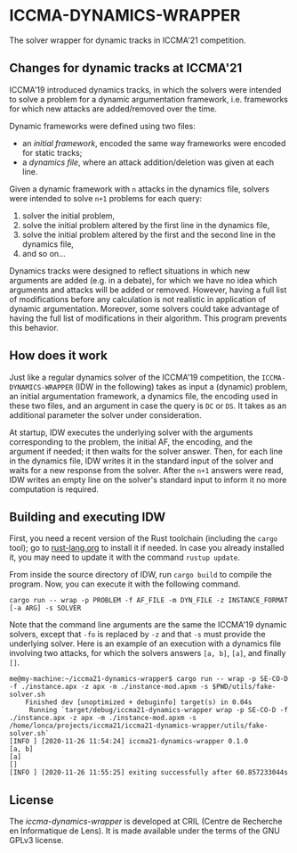 # ICCMA-DYNAMICS-WRAPPER

The solver wrapper for dynamic tracks in ICCMA'21 competition.

## Changes for dynamic tracks at ICCMA'21

ICCMA'19 introduced dynamics tracks, in which the solvers were intended to solve a problem for a dynamic argumentation framework, i.e. frameworks for which new attacks are added/removed over the time.

Dynamic frameworks were defined using two files:

* an _initial framework_, encoded the same way frameworks were encoded for static tracks;
* a _dynamics file_, where an attack addition/deletion was given at each line.

Given a dynamic framework with `n` attacks in the dynamics file, solvers were intended to solve `n+1` problems for each query:

1. solver the initial problem,
2. solve the initial problem altered by the first line in the dynamics file,
3. solve the initial problem altered by the first and the second line in the dynamics file,
4. and so on...

Dynamics tracks were designed to reflect situations in which new arguments are added (e.g. in a debate), for which we have no idea which arguments and attacks will be added or removed.
However, having a full list of modifications before any calculation is not realistic in application of dynamic argumentation. Moreover, some solvers could take advantage of having the full list of modifications in their algorithm.
This program prevents this behavior.

## How does it work

Just like a regular dynamics solver of the ICCMA'19 competition, the `ICCMA-DYNAMICS-WRAPPER` (IDW in the following) takes as input a (dynamic) problem, an initial argumentation framework, a dynamics file, the encoding used in these two files, and an argument in case the query is `DC` or `DS`. It takes as an additional parameter the solver under consideration.

At startup, IDW executes the underlying solver with the arguments corresponding to the problem, the initial AF, the encoding, and the argument if needed; it then waits for the solver answer. Then, for each line in the dynamics file, IDW writes it in the standard input of the solver and waits for a new response from the solver. After the `n+1` answers were read, IDW writes an empty line on the solver's standard input to inform it no more computation is required.

## Building and executing IDW

First, you need a recent version of the Rust toolchain (including the `cargo` tool); go to [rust-lang.org](https://www.rust-lang.org/tools/install) to install it if needed. In case you already installed it, you may need to update it with the command `rustup update`.

From inside the source directory of IDW, run `cargo build` to compile the program. Now, you can execute it with the following command.

```
cargo run -- wrap -p PROBLEM -f AF_FILE -m DYN_FILE -z INSTANCE_FORMAT [-a ARG] -s SOLVER
```

Note that the command line arguments are the same the ICCMA'19 dynamic solvers, except that `-fo` is replaced by `-z` and that `-s` must provide the underlying solver. Here is an example of an execution with a dynamics file involving two attacks, for which the solvers answers `[a, b]`, `[a]`, and finally `[]`.

```
me@my-machine:~/iccma21-dynamics-wrapper$ cargo run -- wrap -p SE-CO-D -f ./instance.apx -z apx -m ./instance-mod.apxm -s $PWD/utils/fake-solver.sh 
    Finished dev [unoptimized + debuginfo] target(s) in 0.04s
     Running `target/debug/iccma21-dynamics-wrapper wrap -p SE-CO-D -f ./instance.apx -z apx -m ./instance-mod.apxm -s /home/lonca/projects/iccma21/iccma21-dynamics-wrapper/utils/fake-solver.sh`
[INFO ] [2020-11-26 11:54:24] iccma21-dynamics-wrapper 0.1.0
[a, b]
[a]
[]
[INFO ] [2020-11-26 11:55:25] exiting successfully after 60.857233044s

```

## License

The _iccma-dynamics-wrapper_ is developed at CRIL (Centre de Recherche en Informatique de Lens).
It is made available under the terms of the GNU GPLv3 license.